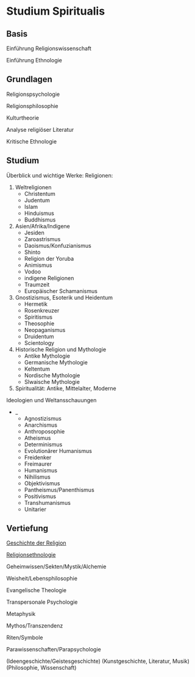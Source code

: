 # Studium Spiritualis

## Basis

Einführung Religionswissenschaft

Einführung Ethnologie

## Grundlagen

Religionspsychologie

Religionsphilosophie

Kulturtheorie

Analyse religiöser Literatur

Kritische Ethnologie

## Studium

Überblick und wichtige Werke: Religionen:
1. Weltreligionen
    - Christentum
    - Judentum
    - Islam
    - Hinduismus
    - Buddhismus
2. Asien/Afrika/Indigene
    - Jesiden
    - Zaroastrismus
    - Daoismus/Konfuzianismus
    - Shinto
    - Religion der Yoruba
    - Animismus
    - Vodoo
    - indigene Religionen
    - Traumzeit
    - Europäischer Schamanismus
3. Gnostizismus, Esoterik und Heidentum
    - Hermetik
    - Rosenkreuzer
    - Spiritismus
    - Theosophie
    - Neopaganismus
    - Druidentum
    - Scientology
4. Historische Religion und Mythologie
    - Antike Mythologie
    - Germanische Mythologie
    - Keltentum
    - Nordische Mythologie
    - Slwaische Mythologie
5. Spiritualität: Antike, Mittelalter, Moderne

Ideologien und Weltansschauungen
- _
    - Agnostizismus
    - Anarchismus
    - Anthroposophie
    - Atheismus
    - Determinismus
    - Evolutionärer Humanismus
    - Freidenker
    - Freimaurer
    - Humanismus
    - Nihilismus
    - Objektivismus
    - Pantheismus/Panenthismus
    - Positivismus
    - Transhumanismus
    - Unitarier

## Vertiefung

[Geschichte der Religion](https://de.m.wikipedia.org/wiki/Kategorie:Geschichte_der_Religion)

[Religionsethnologie](https://de.m.wikipedia.org/wiki/Portal:Ethnologie/Fachgebiete#Religionsethnologie)

Geheimwissen/Sekten/Mystik/Alchemie

Weisheit/Lebensphilosophie

Evangelische Theologie

Transpersonale Psychologie

Metaphysik

Mythos/Transzendenz

Riten/Symbole

Parawissenschaften/Parapsychologie

(Ideengeschichte/Geistesgeschichte)
(Kunstgeschichte, Literatur, Musik)
(Philosophie, Wissenschaft)
